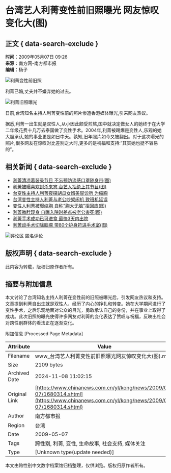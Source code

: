 # 台湾艺人利菁变性前旧照曝光 网友惊叹变化大(图)

## 正文 { data-search-exclude }


**时间**：2009年05月07日 09:26  
**来源**：南方网-南方都市报  
**编辑**：杨子

![利菁变性前旧照](http://i2.chinanews.com/zwimg/01.jpg)

利菁已婚,丈夫并不嫌弃她的过去。

![利菁旧照曝光](U145P4T8D1680314F116DT20090507092605.jpg)

日前,台湾知名主持人利菁变性前的照片惨遭香港媒体曝光,引来网友热议。

据悉,利菁一出生就是双性人,从小因此颇受煎熬,国中就决定做女人的她终于在大学二年级花费十几万去泰国做了变性手术。2004年,利菁被踢爆是变性人,乐观的她大胆承认,她的事业更是如日中天。孰知,旧年照片如今又被翻出。对于这次曝光的照片,很多网友在惊叹对比差别之大时,更多的是祝福和支持:“其实她也挺不容易的”。

## 相关新闻 { data-search-exclude }

- [利菁清凉着装录节目 不忘预防流感口罩随身带(图)](http://www.chinanews.com.cn/yl/kong/news/2009/05-05/1677406.shtml)
- [利菁被曝喜欢封杀来宾 台艺人拒绝上其节目(图)](http://www.chinanews.com.cn/yl/zyxw/news/2009/03-24/1614472.shtml)
- [台变性主持人利菁夜探胡瓜女婿美容诊所 为缩胸](http://www.chinanews.com.cn/yl/zyxw/news/2009/01-08/1519191.shtml)
- [台湾变性主持人利菁与老公吵架闹机 致班机延误](http://www.chinanews.com.cn/yl/zyxw/news/2008/06-18/1285200.shtml)
- [变性人利菁被曝缩胸 自称"胸大无脑"拒回应(图)](http://www.chinanews.com.cn/yl/zyxw/news/2008/06-06/1274289.shtml)
- [利菁微胖现身 自曝入院时差点被老公害死(图)](http://www.chinanews.com.cn/yl/zyxw/news/2008/02-21/1169212.shtml)
- [利菁手术成功已可进食 最快3天内出院](http://www.chinanews.com.cn/yl/mxzz/news/2008/02-03/1156635.shtml)
- [利菁动手术切除脑瘤 带80个护身符进手术室(图)](http://www.chinanews.com.cn/yl/zyxw/news/2008/02-01/1153666.shtml)

![评论区](http://s.chinanews.com/static/images/ban/user.png) 匿名评论

## 版权声明 { data-search-exclude }

此内容为转载，版权归原作者所有。

## 摘要与附加信息

<!-- tcd_abstract -->
本文讨论了台湾知名主持人利菁在变性前的旧照被曝光后，引发网友热议和支持。文章提到利菁自出生就是双性人，经历了内心的挣扎和转变。她在大学期间进行了变性手术，之后乐观地面对公众的目光，勇敢承认自己的身份，并在事业上取得了成功。此次旧照的曝光使得许多网友对利菁的变化表达了赞叹与祝福，反映出社会对跨性别群体的看法正在逐渐变化。
<!-- tcd_abstract_end -->

附加信息 [Processed Page Metadata]

| Attribute       | Value                                  |
|-----------------|----------------------------------------|
| Filename        | www_台湾艺人利菁变性前旧照曝光网友惊叹变化大(图).md                             |
| Size            | 2109 bytes                           |
| Archived Date   | 2024-11-08 11:02:15                             |
| Original Link   | [https://www.chinanews.com.cn/yl/kong/news/2009/05-07/1680314.shtml](https://www.chinanews.com.cn/yl/kong/news/2009/05-07/1680314.shtml)                       |
| Author          | 南方都市报                               |
| Region          | 台湾                               |
| Date            | 2009-05-07                                 |
| Tags            | 跨性别, 利菁, 变性, 生命故事, 社会支持, 媒体关注                                 |
| Type            | [Unknown type(update needed)]                                 |
<!-- tcd_table_end -->

本文由跨性别中文数字档案馆归档整理，仅供浏览。版权归原作者所有。
